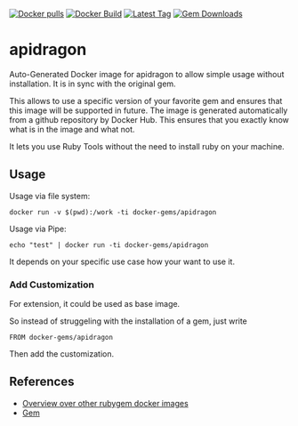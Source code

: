 [![Docker pulls](https://img.shields.io/docker/pulls/rubygem/apidragon.svg)](https://hub.docker.com/r/rubygem/apidragon/)
[![Docker Build](https://img.shields.io/docker/automated/rubygem/apidragon.svg)](https://hub.docker.com/r/rubygem/apidragon/)
[![Latest Tag](https://img.shields.io/github/tag/docker-rubygem/apidragon.svg)](https://hub.docker.com/r/rubygem/apidragon/)
[![Gem Downloads](https://img.shields.io/gem/dt/apidragon.svg)](https://rubygems.org/gems/apidragon/)
# apidragon

Auto-Generated Docker image for apidragon to allow simple usage without installation.
It is in sync with the original gem.

This allows to use a specific version of your favorite gem and ensures that this image will be supported in future.
The image is generated automatically from a github repository by Docker Hub.
This ensures that you exactly know what is in the image and what not.

It lets you use Ruby Tools without the need to install ruby on your machine.

## Usage

Usage via file system:

`docker run -v $(pwd):/work -ti docker-gems/apidragon`

Usage via Pipe:

`echo "test" | docker run -ti docker-gems/apidragon`

It depends on your specific use case how your want to use it.

### Add Customization

For extension, it could be used as base image.

So instead of struggeling with the installation of a gem, just write

`FROM docker-gems/apidragon`

Then add the customization.

## References

 - [Overview over other rubygem docker images](https://github.com/thinkbot/docker-rubygem)
 - [Gem](https://rubygems.org/gems/apidragon/)
